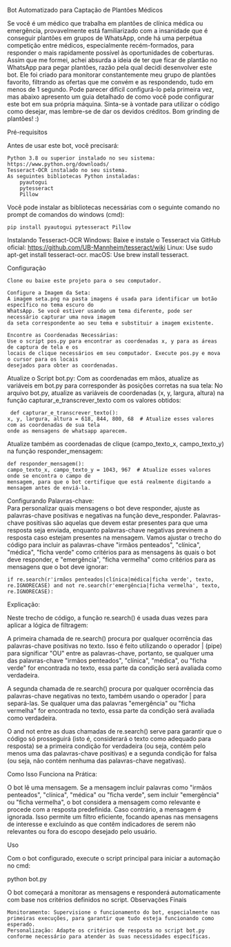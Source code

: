 Bot Automatizado para Captação de Plantões Médicos

Se você é um médico que trabalha em plantões de clínica médica ou emergência, provavelmente está familiarizado com a insanidade que é conseguir plantões em grupos de WhatsApp, onde há uma perpétua competição entre 
médicos, especialmente recém-formados, para responder o mais rapidamente possível às oportunidades de coberturas. Assim que me formei, achei absurda a ideia de ter que ficar de plantão no WhatsApp para pegar plantões, 
razão pela qual decidi desenvolver este bot.
Ele foi criado para monitorar constantemente meu grupo de plantões favorito, filtrando as ofertas que me convém e as respondendo, tudo em menos de 1 segundo. 
Pode parecer difícil configurá-lo pela primeira vez, mas abaixo apresento um guia detalhado de como você pode configurar este bot em sua própria máquina. 
Sinta-se à vontade para utilizar o código como desejar, mas lembre-se de dar os devidos créditos. 
Bom grinding de plantões! :)

Pré-requisitos

Antes de usar este bot, você precisará:

    Python 3.8 ou superior instalado no seu sistema: https://www.python.org/downloads/
    Tesseract-OCR instalado no seu sistema.
    As seguintes bibliotecas Python instaladas:
        pyautogui
        pytesseract
        Pillow

Você pode instalar as bibliotecas necessárias com o seguinte comando no prompt de comandos do windows (cmd):

    pip install pyautogui pytesseract Pillow

Instalando Tesseract-OCR
   Windows: Baixe e instale o Tesseract via GitHub oficial: https://github.com/UB-Mannheim/tesseract/wiki
   Linux: Use sudo apt-get install tesseract-ocr.
   macOS: Use brew install tesseract.

Configuração  

    Clone ou baixe este projeto para o seu computador.

    Configure a Imagem da Seta:
    A imagem seta.png na pasta imagens é usada para identificar um botão específico no tema escuro do 
    WhatsApp. Se você estiver usando um tema diferente, pode ser necessário capturar uma nova imagem 
    da seta correspondente ao seu tema e substituir a imagem existente.

    Encontre as Coordenadas Necessárias:
    Use o script pos.py para encontrar as coordenadas x, y para as áreas de captura de tela e os 
    locais de clique necessários em seu computador. Execute pos.py e mova o cursor para os locais 
    desejados para obter as coordenadas.
Atualize o Script bot.py:
    Com as coordenadas em mãos, atualize as variáveis em bot.py para corresponder às posições corretas 
    na sua tela:
    No arquivo bot.py, atualize as variáveis de coordenadas (x, y, largura, altura) na função 
    capturar_e_transcrever_texto com os valores obtidos:

     def capturar_e_transcrever_texto():
    x, y, largura, altura = 618, 844, 800, 68  # Atualize esses valores com as coordenadas de sua tela 
    onde as mensagens de whatsapp aparecem.
     
Atualize também as coordenadas de clique (campo_texto_x, campo_texto_y) na função responder_mensagem:

    def responder_mensagem():
    campo_texto_x, campo_texto_y = 1043, 967  # Atualize esses valores onde se encontra o campo de 
    mensagem, para que o bot certifique que está realmente digitando a mensagem antes de enviá-la.
   
Configurando Palavras-chave:    
Para personalizar quais mensagens o bot deve responder, ajuste as palavras-chave positivas e negativas na função deve_responder. 
Palavras-chave positivas são aquelas que devem estar presentes para que uma resposta seja enviada, enquanto palavras-chave negativas 
previnem a resposta caso estejam presentes na mensagem. Vamos ajustar o trecho do código para incluir as palavras-chave "irmãos penteados", 
"clínica", "médica", "ficha verde" como critérios para as mensagens às quais o bot deve responder, e "emergência", "ficha vermelha" como 
critérios para as mensagens que o bot deve ignorar:

    if re.search(r'irmãos penteados|clínica|médica|ficha verde', texto, re.IGNORECASE) and not re.search(r'emergência|ficha vermelha', texto, re.IGNORECASE):

Explicação:

Neste trecho de código, a função re.search() é usada duas vezes para aplicar a lógica de filtragem:

 A primeira chamada de re.search() procura por qualquer ocorrência das palavras-chave positivas no texto. Isso é feito utilizando o operador | (pipe) para significar "OU" entre as palavras-chave, portanto, se qualquer uma das palavras-chave "irmãos penteados", "clínica", "médica", ou "ficha verde" for encontrada no texto, essa parte da condição será avaliada como verdadeira.

 A segunda chamada de re.search() procura por qualquer ocorrência das palavras-chave negativas no texto, também usando o operador | para separá-las. Se qualquer uma das palavras "emergência" ou "ficha vermelha" for encontrada no texto, essa parte da condição será avaliada como verdadeira.

 O and not entre as duas chamadas de re.search() serve para garantir que o código só prosseguirá (isto é, considerará o texto como adequado para resposta) se a primeira condição for verdadeira (ou seja, contém pelo menos uma das palavras-chave positivas) e a segunda condição for falsa (ou seja, não contém nenhuma das palavras-chave negativas).

Como Isso Funciona na Prática:

O bot lê uma mensagem. Se a mensagem incluir palavras como "irmãos penteados", "clínica", "médica" ou "ficha verde", sem incluir "emergência" ou "ficha vermelha", o bot considera a mensagem como relevante e procede com a resposta predefinida. Caso contrário, a mensagem é ignorada. Isso permite um filtro eficiente, focando apenas nas mensagens de interesse e excluindo as que contêm indicadores de serem não relevantes ou fora do escopo desejado pelo usuário.


Uso

Com o bot configurado, execute o script principal para iniciar a automação no cmd:

python bot.py

O bot começará a monitorar as mensagens e responderá automaticamente com base nos critérios definidos no script.
Observações Finais

    Monitoramento: Supervisione o funcionamento do bot, especialmente nas primeiras execuções, para garantir que tudo esteja funcionando como esperado.
    Personalização: Adapte os critérios de resposta no script bot.py conforme necessário para atender às suas necessidades específicas.
